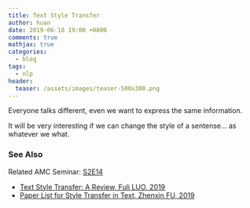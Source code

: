 ```yaml
---
title: Text Style Transfer
author: huan
date: 2019-06-18 19:00 +0800
comments: true
mathjax: true
categories: 
  - blog
tags:
  - nlp
header:
  teaser: /assets/images/teaser-500x300.png
---
```


Everyone talks different, even we want to express the same information.

It will be very interesting if we can change the style of a sentense... as whatever we what.

### See Also

Related AMC Seminar: [S2E14](https://ai-ml.club/events/seminar-meeting-minutes-2-14/)

- [Text Style Transfer: A Review, Fuli LUO, 2019](https://github.com/luofuli/A-Review-of-Text-Style-Transfer)
- [Paper List for Style Transfer in Text, Zhenxin FU, 2019](https://github.com/fuzhenxin/Style-Transfer-in-Text)
